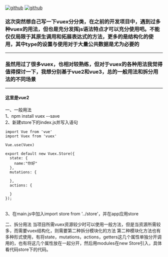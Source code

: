   [![github](https://img.shields.io/badge/pwjGitHub-%E5%B9%B2-brightgreen)](https://github.com/PWJ1900/-vuex-vue2/tree/master/project) 
  [![github](https://img.shields.io/badge/vue2-%E6%97%A9-green?style=plastic&logo=https://cn.vuejs.org/index.html)](https://cn.vuejs.org/index.html)
### 这次突然想自己写一下vuex分分类，在之前的开发项目中，遇到过多种vuex的用法，但也是充分发挥js语法特点才可以充分使用吧。不能仅仅局限于其原生调用和拓展表达式的方法，更多的是结构化的使用，其中type的设置与使用对于大量公共数据是尤为必要的
-----
### 虽然用过了很多vuex，也相对较熟练，但对于vuex的各种用法我觉得值得探讨一下，我想分别基于vue2和vue3，总的一般用法和拆分用法的不同场景
-----
#### 这里是vue2
一、一般用法<br>
	1、npm install vuex --save<br>
	2、新建store下的index.js并写入语句<br>
```
import Vue from 'vue'
import Vuex from 'vuex'
 
Vue.use(Vuex)
 
export default new Vuex.Store({
  state: {
    name:"你好"
  },
  mutations: {
 
  },
  actions: {
 
  }
});
```
<br>
3、在main.js中加入import store from '../store'，并在app应用store
<br>

二、拆分用法
当项目所需vuex资源较少时可以使用一般方法，但是当资源所需较多，而需要vuex结构化，则需要第二种拆分模块化的方法
第二种模块化方法也有多种形式使用，有将state，mutations，actions，getters这几个属性单独分开调用的，也有将这几个属性放在一起分开，然后用modules在new Store引入，具体看代码store下的代码。
